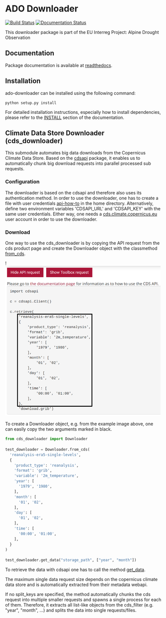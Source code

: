 # ADO Downloader

[![Build Status](https://dev.azure.com/gseyerl/gseyerl/_apis/build/status/geoase.ado-downloader?branchName=master)](https://dev.azure.com/gseyerl/gseyerl/_build/latest?definitionId=1&branchName=master)
[![Documentation Status](https://readthedocs.org/projects/ado-downloader/badge/?version=latest)](https://ado-downloader.readthedocs.io/en/latest/?badge=latest)


This downloader package is part of the EU Interreg Project: Alpine Drought Observation


## Documentation

Package documentation is available at [readthedocs](https://ado-downloader.readthedocs.io/en/latest/).


## Installation

ado-downloader can be installed using the following command:

    python setup.py install

For detailed installation instructions, especially how to install dependencies,
please refer to the
[INSTALL](https://ado-downloader.readthedocs.io/en/latest/install.html) section
of the documentation.


## Climate Data Store Downloader (cds_downloader)

This submodule automates big data downloads from the Copernicus Climate Data
Store. Based on the [cdsapi](https://pypi.org/project/cdsapi/) package, it
enables us to automatically chunk big download requests into parallel processed
sub requests.


### Configuration

The downloader is based on the cdsapi and therefore also uses its authentication
method. In order to use the downloader, one has to create a file with user
credentials [api-how-to](https://cds.climate.copernicus.eu/api-how-to) in the
home directory. Alternatively, define two environment variables 'CDSAPI\_URL'
and 'CDSAPI\_KEY' with the same user credentials. Either way, one needs a
[cds.climate.copernicus.eu](https://cds.climate.copernicus.eu/) user account in
order to use the downloader.


### Download

One way to use the cds\_downloader is by copying the API request from the cds
product page and create the Downloader object with the classmethod
[from_cds](https://ado-downloader.readthedocs.io/en/latest/reference.html#cds_downloader.Downloader.from_cds).
  
!<img src="docs/source/images/example_cdsapi.png" alt="API Request Example from https://cds.climate.copernicus.eu/" width="500">

To create a Downloader object, e.g. from the example image above, one can easily
copy the two arguments marked in black.

```python
from cds_downloader import Downloader
  
test_downloader = Downloader.from_cds(
  'reanalysis-era5-single-levels',
  {
    'product_type': 'reanalysis',
    'format': 'grib',
    'variable': '2m_temperature',
    'year': [
      '1979', '1980',
    ],
    'month': [
      '01', '02',
    ],
    'day': [
      '01', '02',
    ],
    'time': [
      '00:00', '01:00',
    ],
  }
)

test_downloader.get_data("storage_path", ["year", "month"])
```
 
To retrieve the data with cdsapi one has to call the method
[get_data](https://ado-downloader.readthedocs.io/en/latest/reference.html#cds_downloader.Downloader.get_data).

The maximum single data request size depends on the copernicus climate data
store and is automatically extracted from their metadata webapi. 

If no split\_keys are specified, the method automatically chunks the cds request
into multiple smaller requests and spawns a single process for each of them.
Therefore, it extracts all list-like objects from the cds_filter (e.g. "year",
"month", ...) and splits the data into single requests/files.
